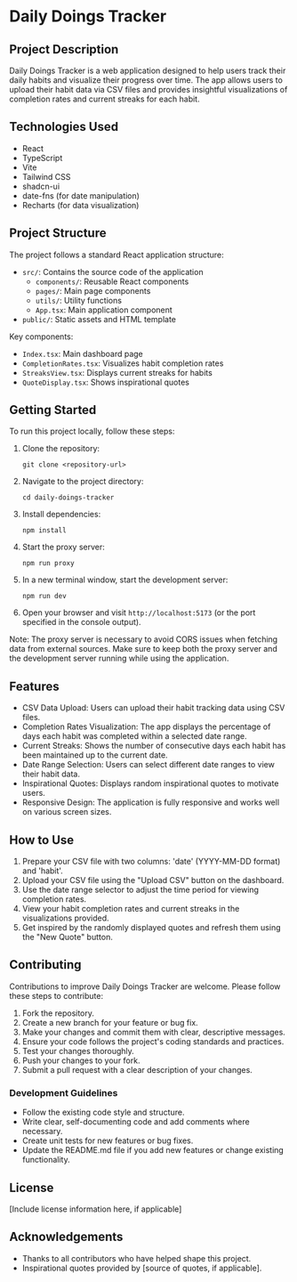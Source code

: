 # Daily Doings Tracker

## Project Description

Daily Doings Tracker is a web application designed to help users track their daily habits and visualize their progress over time. The app allows users to upload their habit data via CSV files and provides insightful visualizations of completion rates and current streaks for each habit.

## Technologies Used

- React
- TypeScript
- Vite
- Tailwind CSS
- shadcn-ui
- date-fns (for date manipulation)
- Recharts (for data visualization)

## Project Structure

The project follows a standard React application structure:

- `src/`: Contains the source code of the application
  - `components/`: Reusable React components
  - `pages/`: Main page components
  - `utils/`: Utility functions
  - `App.tsx`: Main application component
- `public/`: Static assets and HTML template

Key components:
- `Index.tsx`: Main dashboard page
- `CompletionRates.tsx`: Visualizes habit completion rates
- `StreaksView.tsx`: Displays current streaks for habits
- `QuoteDisplay.tsx`: Shows inspirational quotes

## Getting Started

To run this project locally, follow these steps:

1. Clone the repository:
   ```
   git clone <repository-url>
   ```

2. Navigate to the project directory:
   ```
   cd daily-doings-tracker
   ```

3. Install dependencies:
   ```
   npm install
   ```

4. Start the proxy server:
   ```
   npm run proxy
   ```

5. In a new terminal window, start the development server:
   ```
   npm run dev
   ```

6. Open your browser and visit `http://localhost:5173` (or the port specified in the console output).

Note: The proxy server is necessary to avoid CORS issues when fetching data from external sources. Make sure to keep both the proxy server and the development server running while using the application.

## Features

- CSV Data Upload: Users can upload their habit tracking data using CSV files.
- Completion Rates Visualization: The app displays the percentage of days each habit was completed within a selected date range.
- Current Streaks: Shows the number of consecutive days each habit has been maintained up to the current date.
- Date Range Selection: Users can select different date ranges to view their habit data.
- Inspirational Quotes: Displays random inspirational quotes to motivate users.
- Responsive Design: The application is fully responsive and works well on various screen sizes.

## How to Use

1. Prepare your CSV file with two columns: 'date' (YYYY-MM-DD format) and 'habit'.
2. Upload your CSV file using the "Upload CSV" button on the dashboard.
3. Use the date range selector to adjust the time period for viewing completion rates.
4. View your habit completion rates and current streaks in the visualizations provided.
5. Get inspired by the randomly displayed quotes and refresh them using the "New Quote" button.

## Contributing

Contributions to improve Daily Doings Tracker are welcome. Please follow these steps to contribute:

1. Fork the repository.
2. Create a new branch for your feature or bug fix.
3. Make your changes and commit them with clear, descriptive messages.
4. Ensure your code follows the project's coding standards and practices.
5. Test your changes thoroughly.
6. Push your changes to your fork.
7. Submit a pull request with a clear description of your changes.

### Development Guidelines

- Follow the existing code style and structure.
- Write clear, self-documenting code and add comments where necessary.
- Create unit tests for new features or bug fixes.
- Update the README.md file if you add new features or change existing functionality.

## License

[Include license information here, if applicable]

## Acknowledgements

- Thanks to all contributors who have helped shape this project.
- Inspirational quotes provided by [source of quotes, if applicable].

